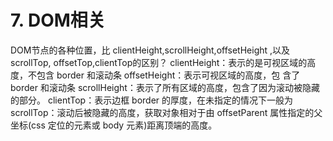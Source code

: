 # 7. DOM相关
  
DOM节点的各种位置，比   clientHeight,scrollHeight,offsetHeight ,以及scrollTop, offsetTop,clientTop的区别？
clientHeight：表示的是可视区域的高度，不包含     border  和滚动条
offsetHeight：表示可视区域的高度，包     含了  border  和滚动条
scrollHeight：表示了所有区域的高度，包含了因为滚动被隐藏的部分。
clientTop：表示边框    border  的厚度，在未指定的情况下一般为
scrollTop：滚动后被隐藏的高度，获取对象相对于由 offsetParent 属性指定的父坐标(css 定位的元素或 body 元素)距离顶端的高度。